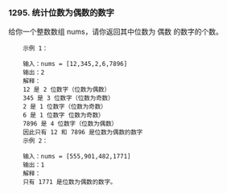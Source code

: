 ### 1295. 统计位数为偶数的数字



给你一个整数数组 nums，请你返回其中位数为 偶数 的数字的个数。

 
```
    示例 1：
    
    输入：nums = [12,345,2,6,7896]
    输出：2
    解释：
    12 是 2 位数字（位数为偶数） 
    345 是 3 位数字（位数为奇数）  
    2 是 1 位数字（位数为奇数） 
    6 是 1 位数字 位数为奇数） 
    7896 是 4 位数字（位数为偶数）  
    因此只有 12 和 7896 是位数为偶数的数字
    示例 2：
    
    输入：nums = [555,901,482,1771]
    输出：1 
    解释： 
    只有 1771 是位数为偶数的数字。
```